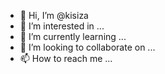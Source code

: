 - 👋 Hi, I’m @kisiza
- 👀 I’m interested in ...
- 🌱 I’m currently learning ...
- 💞️ I’m looking to collaborate on ...
- 📫 How to reach me ...

<!---
kisiza/kisiza is a ✨ special ✨ repository because its `README.md` (this file) appears on your GitHub profile.
You can click the Preview link to take a look at your changes.
--->
